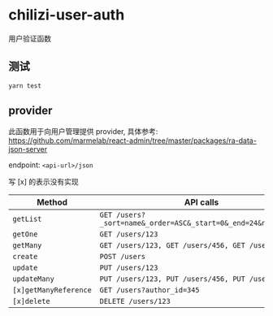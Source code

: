 # chilizi-user-auth

用户验证函数

## 测试

`yarn test`

## provider

此函数用于向用户管理提供 provider, 具体参考:  
<https://github.com/marmelab/react-admin/tree/master/packages/ra-data-json-server>

endpoint: `<api-url>/json`

写 [x] 的表示没有实现  

| Method             | API calls
|--------------------|----------------------------------------------------------------
| `getList`          | `GET /users?_sort=name&_order=ASC&_start=0&_end=24&name=slime`
| `getOne`           | `GET /users/123`
| `getMany`          | `GET /users/123, GET /users/456, GET /users/789`
| `create`           | `POST /users`
| `update`           | `PUT /users/123`
| `updateMany`       | `PUT /users/123, PUT /users/456, PUT /users/789`
| `[x]getManyReference` | `GET /users?author_id=345`
| `[x]delete`        | `DELETE /users/123`